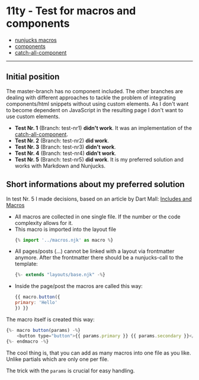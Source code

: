 # 11ty - Test for macros and components

- [nunjucks macros](https://mozilla.github.io/nunjucks/templating.html#macro)
- [components](https://www.trysmudford.com/blog/encapsulated-11ty-components/)
- [catch-all-component](https://github.com/trys/11ty-component-macro)

------------

## Initial position

The master-branch has no component included. The other branches are dealing with different approaches to tackle the problem of integrating components/html snippets without using custom elements. As I don't want to become dependent on JavaScript in the resulting page I don't want to use custom elements.

- **Test Nr. 1** (Branch: test-nr1) **didn't work**. It was an implementation of the [catch-all-component](https://github.com/trys/11ty-component-macro).
- **Test Nr. 2** (Branch: test-nr2) **did work**. 
- **Test Nr. 3** (Branch: test-nr3) **didn't work**. 
- **Test Nr. 4** (Branch: test-nr4) **didn't work**. 
- **Test Nr. 5** (Branch: test-nr5) **did work**. It is my preferred solution and works with Markdown and Nunjucks.

## Short informations about my preferred solution

In test Nr. 5 I made decisions, based on an article by Dart Mall: [Includes and Macros](https://darthmall.net/weblog/2021/includes-and-macros/)

- All macros are collected in one single file. If the number or the code complexity allows for it.
- This macro is imported into the layout file
    `````js
    {% import '../macros.njk' as macro %}
    `````
- All pages/posts (...) cannot be linked with a layout via frontmatter anymore. After the frontmatter there should be a nunjucks-call to the template:
    ````js
    {%- extends "layouts/base.njk" -%}
    ````
- Inside the page/post the macros are called this way:
    ````js
    {{ macro.button({
    primary: 'Hello'
    }) }}
    ````

The macro itself is created this way:
````js
{%- macro button(params) -%}
    <button type="button">{{ params.primary }} {{ params.secondary }}</button>
{%- endmacro -%}
````

The cool thing is, that you can add as many macros into one file as you like. Unlike partials which are only one per file.

The trick with the ``params`` is crucial for easy handling. 
